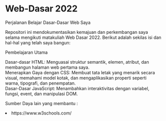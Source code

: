 # Web-Dasar 2022

Perjalanan Belajar Dasar-Dasar Web Saya

Repositori ini mendokumentasikan kemajuan dan perkembangan saya selama mengikuti matakuliah Web Dasar 2022. Berikut adalah sekilas isi dan hal-hal yang telah saya bangun:

Pembelajaran Utama

Dasar-dasar HTML: Menguasai struktur semantik, elemen, atribut, dan membangun halaman web pertama saya. <br>
Menerapkan Gaya dengan CSS: Membuat tata letak yang menarik secara visual, memahami model kotak, dan mengaplikasikan properti seperti warna, tipografi, dan penempatan. <br>
Dasar-Dasar JavaScript: Menambahkan interaktivitas dengan variabel, fungsi, event, dan manipulasi DOM. <br>


Sumber Daya lain yang membantu :
<li> https://www.w3schools.com/</li>
